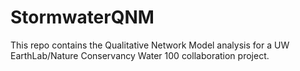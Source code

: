 # StormwaterQNM
This repo contains the Qualitative Network Model analysis for a UW EarthLab/Nature Conservancy Water 100 collaboration project.
